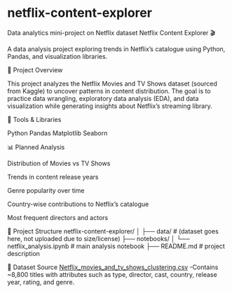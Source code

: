 # netflix-content-explorer
Data analytics mini-project on Netflix dataset
Netflix Content Explorer 🎬

A data analysis project exploring trends in Netflix’s catalogue using Python, Pandas, and visualization libraries.

📌 Project Overview

This project analyzes the Netflix Movies and TV Shows dataset (sourced from Kaggle) to uncover patterns in content distribution. The goal is to practice data wrangling, exploratory data analysis (EDA), and data visualization while generating insights about Netflix’s streaming library.

🔧 Tools & Libraries

Python
Pandas
Matplotlib
Seaborn

📊 Planned Analysis

Distribution of Movies vs TV Shows

Trends in content release years

Genre popularity over time

Country-wise contributions to Netflix’s catalogue

Most frequent directors and actors

📂 Project Structure
netflix-content-explorer/
│
├── data/               # (dataset goes here, not uploaded due to size/license)
├── notebooks/
│   └── netflix_analysis.ipynb   # main analysis notebook
├── README.md           # project description


📖 Dataset Source
[Netflix_movies_and_tv_shows_clustering.csv](https://www.kaggle.com/code/bansodesandeep/netflix-movies-and-tv-shows-clustering/input)
-Contains ~8,800 titles with attributes such as type, director, cast, country, release year, rating, and genre.

